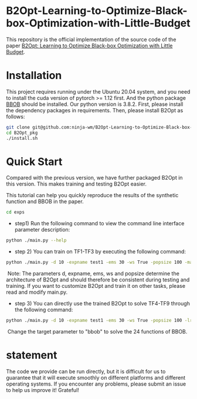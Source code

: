 # B2Opt-Learning-to-Optimize-Black-box-Optimization-with-Little-Budget

This repository is the official implementation of the source code of the paper  [B2Opt: Learning to Optimize Black-box Optimization with Little Budget](https://arxiv.org/abs/2304.11787).

# Installation

This project requires running under the Ubuntu 20.04 system, and you need to install the cuda version of pytorch >= 1.12 first. And the python package [BBOB](https://github.com/ninja-wm/BBOB/tree/main) should be installed. Our python version is 3.8.2. First, please install the dependency packages in requirements. Then, please install B2Opt as follows:

```bash
git clone git@github.com:ninja-wm/B2Opt-Learning-to-Optimize-Black-box-Optimization-with-Little-Budget.git
cd B2Opt_pkg
./install.sh
```

# Quick Start

Compared with the previous version, we have further packaged B2Opt in this version. This makes training and testing B2Opt easier. 

This tutorial can help you quickly reproduce the results of the synthetic function and BBOB in the paper.

```bash
cd exps
```

* step1)  Run the following command to view the command line interface parameter description:

```bash
python ./main.py --help
```

* step 2) You can train on TF1-TF3 by executing the following command:

```bash
python ./main.py -d 10 -expname test1 -ems 30 -ws True -popsize 100 -maxepoch 500 -lr 0.001 -mode train
```

​	Note: The parameters d, expname, ems, ws and popsize determine the architecture of B2Opt and should therefore be consistent during testing and training. If you want to customize B2Opt and train it on other tasks, please read and modify main.py.

* step 3) You can directly use the trained B2Opt to solve TF4-TF9 through the following command:

```bash
python ./main.py -d 10 -expname test1 -ems 30 -ws True -popsize 100 -lr 0.001 -mode test -target sys
```

​	Change the target parameter to "bbob" to solve the 24 functions of BBOB.

# statement

The code we provide can be run directly, but it is difficult for us to guarantee that it will execute smoothly on different platforms and different operating systems. If you encounter any problems, please submit an issue to help us improve it! Grateful!



